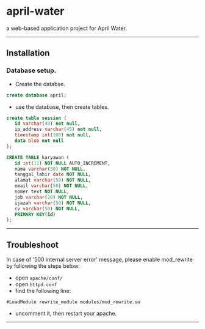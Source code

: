 # april-water
a web-based application project for April Water.

----
## Installation
### Database setup.
* Create the databse.
```sql
create database april;
 ```
* use the database, then create tables.
 ```sql
create table session (
    id varchar(40) not null,
    ip_address varchar(45) not null,
    timestamp int(100) not null,
    data blob not null
);

CREATE TABLE karyawan (
    id int(11) NOT NULL AUTO_INCREMENT,
    nama varchar(30) NOT NULL,
    tanggal_lahir date NOT NULL,
    alamat varchar(50) NOT NULL,
    email varchar(50) NOT NULL,
    nomer text NOT NULL,
    job varchar(20) NOT NULL,
    ijazah varchar(50) NOT NULL,
    cv varchar(50) NOT NULL,
    PRIMARY KEY(id)
);
 ```
 ----
## Troubleshoot
In case of '500 internal server error' message, please enable mod_rewrite by following the steps below:
* open `apache/conf/`
* open `httpd.conf`
* find the following line: 
```
#LoadModule rewrite_module modules/mod_rewrite.so
```
* uncomment it, then restart your apache.
----

